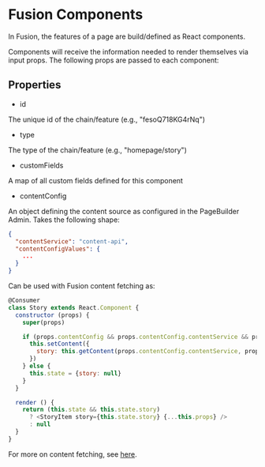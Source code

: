 # Fusion Components

In Fusion, the features of a page are build/defined as React components.

Components will receive the information needed to render themselves via input props. The following props are passed to each component:

## Properties

-   id

The unique id of the chain/feature (e.g., "fesoQ718KG4rNq")

-   type

The type of the chain/feature (e.g., "homepage/story")

-   customFields

A map of all custom fields defined for this component

-   contentConfig

An object defining the content source as configured in the PageBuilder Admin. Takes the following shape:

```json
{
  "contentService": "content-api",
  "contentConfigValues": {
    ...
  }
}
```

Can be used with Fusion content fetching as:

```js
@Consumer
class Story extends React.Component {
  constructor (props) {
    super(props)

    if (props.contentConfig && props.contentConfig.contentService && props.contentConfig.contentConfigValues) {
      this.setContent({
        story: this.getContent(props.contentConfig.contentService, props.contentConfig.contentConfigValues, query)
      })
    } else {
      this.state = {story: null}
    }
  }

  render () {
    return (this.state && this.state.story)
      ? <StoryItem story={this.state.story} {...this.props} />
      : null
  }
}
```

For more on content fetching, see [here](./CONSUMER.md).
